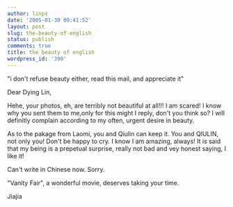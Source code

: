 ```yaml
---
author: linpx
date: '2005-01-30 09:41:52'
layout: post
slug: the-beauty-of-english
status: publish
comments: true
title: the beauty of english
wordpress_id: '390'
---
```


"i don't refuse beauty either, read this mail, and appreciate it"

Dear Dying Lin,

Hehe, your photos, eh, are terribly not beautiful at all!!! I am scared! I
know why you sent them to me,only for this might I reply, don't you think so?
I will definitly complain according to my often, urgent desire in beauty.

As to the pakage from Laomi, you and Qiulin can keep it. You and QIULIN, not
only you! Don't be happy to cry. I know I am amazing, always! It is said that
my being is a prepetual surprise, really not bad and vey honest saying, I like
it!

Can't write in Chinese now. Sorry.

"Vanity Fair", a wonderful movie, deserves taking your time.

Jiajia

